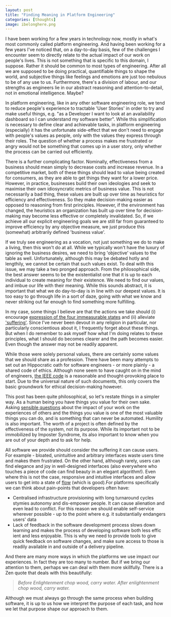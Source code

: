 ```yaml
---
layout: post
title: "Finding Meaning in Platform Engineering"
categories: [thoughts]
image: ibelonghere.png
---
```


I have been working for a few years in technology now, mostly in what's most commonly called platform engineering. And having been working for a few years I've noticed that, on a day-to-day basis, few of the challenges I encounter seem to directly relate to the actual impact of our work on people's lives. This is not something that is specific to this domain, I suppose. Rather it should be common to most types of engineering. After all we are supposed to be doing practical, quantifiable things to shape the world, and subjective things like feelings and emotions are just too nebulous to be of any use to us. Furthermore, there's a division of labour, and our strengths as engineers lie in our abstract reasoning and attention-to-detail, not in emotional intelligence. Maybe?  

<!--more-->
In platform engineering, like in any other software engineering role, we tend to reduce people's experience to tractable 'User Stories' in order to try and make useful things, e.g. "as a Developer I want to look at an availability dashboard so I can understand my software better". While this simplification is necessary to  define clear and achievable tasks, in platform engineering (especially) it has the unfortunate side-effect that we don't need to engage with people's values as people, only with the values they express through their roles. The question of whether a process makes me frustrated or angry would not be something that comes up in a user story, only whether the process can be carried out efficiently.  

There is a further complicating factor. Nominally, effectiveness from a business should mean simply to decrease costs and increase revenue. In a competitive market, both of these things should lead to value being created for consumers, as they are able to get things they want for a lower price. However, in practice, businesses build their own ideologies and seek to maximise their own idiosyncratic metrics of business value. This is not necessarily a bad thing, these values are built up over time as heuristics for efficiency and effectiveness. So they make decision-making easier as opposed to reasoning from first principles. However, if the environment has changed, the heuristics an organization has built up over time for decision-making may become less effective or completely invalidated. So, if we achieve all our explicit engineering goals we are still far from guaranteed to improve efficiency by any objective measure, we just produce this (somewhat) arbitrarily defined 'business value'. 

If we truly see engineering as a vocation, not just something we do to make a living, then this won't do at all. While we typically won't have the luxury of ignoring the business desires, we need to bring 'objective' values to the table as well. Unfortunately, although this may be debated hotly and lengthily, we cannot be certain that such values exist. To deal with this issue, we may take a two pronged approach. From the philosophical side, the best answer seems to be the existentialist one that it is up to each individual to create meaning for their existence. We need to find our values, and imbue our life with their meaning. While this sounds abstract, it is important that what we do day-to-day is in line with our deepest values. It is too easy to go through life in a sort of daze, going with what we know and never striking out far enough to find something more fulfilling. 

 In my case, some things I believe are that the actions we take should (i) encourage [expression of the four immeasurable states](http://www.viewonbuddhism.org/immeasurables_love_compassion_equanimity_rejoicing.html) and (ii) alleviate ['suffering'](http://www.lionsroar.com/deep-dukkha-part-2-the-three-kinds-of-suffering/). Since I've never been devout in any religion in particular, nor particularly conscientious about it, I frequently forget about these things. But when I do remember to ask myself how what I'm doing relates to these principles, what I should do becomes clearer and the path becomes easier. Even though the answer may not be readily apparent. 

While those were solely personal values, there are certainly some values that we should share as a profession. There have been many attempts to set out an Hippocratic oath for software engineers - or more plainly - a shared code of ethics. Although none seem to have caught on in the mind of engineers, [the IEEE code](https://www.ieee.org/about/corporate/governance/p7-8.html) is a reasonable and thought-provoking place to start. Due to the universal nature of such documents, this only covers the basic groundwork for ethical decision-making however. 

This post has been quite philosophical, so let's restate things in a simpler way. As a human being you have things you value for their own sake. Asking [sensible questions](http://blog.practicalethics.ox.ac.uk/2015/07/usable-ethics-user-design-and-ethics/) about the impact of your work on the experiences of others and the things you value is one of the most valuable things you can do, and is something that can never be automated. Humility is also important. The worth of a project is often defined by the effectiveness of the system, not its purpose. While its important not to be immobilized by Imposter Syndrome, its also important to know when you are out of your depth and to ask for help.

All software we provide should consider the suffering it can cause users. For example - bloated, unintuitive and arbitrary interfaces waste users time and makes them frustrated. On the other hand, although rarely, users can find elegance and joy in well-designed interfaces (also everywhere who touches a piece of code can find beauty in an elegant algorithm!). Even where this is not the case, responsive and intuitive interfaces and allow users to get into a state of [flow](https://www.psychologytoday.com/us/articles/199707/finding-flow) (which is good).For platforms specifically we can think about pain-points that developers often have:
 - Centralised infrastructure provisioning with long turnaround cycles stymies autonomy and dis-empower people. It can cause alienation     and even lead to conflict. For this reason we should enable self-service wherever possible - up to the point where e.g. it substantially endangers users' data
 - Lack of feedback in the software development process slows down learning and makes the process of developing software both less effic    ient and less enjoyable. This is why we need to provide tools to give quick feedback on software changes, and make sure access to those is readily available in and outside of a delivery pipeline.

And there are many more ways in which the platforms we use impact our experiences. In fact they are too many to number. But if we bring our attention to them, perhaps we can deal with them more skillfully. There is a Zen quote that deals with this beautifully:

 > *Before Enlightenment chop wood, carry water. After enlightenment chop wood, carry water.*

Although we must always go through the same process when building software, it is up to us how we interpret the purpose of each task, and how we let that purpose shape our approach to them.

